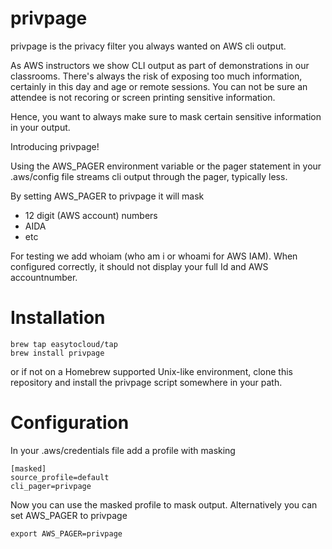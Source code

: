 # privpage

privpage is the privacy filter you always wanted on AWS cli output.

As AWS instructors we show CLI output as part of demonstrations in our classrooms. 
There's always the risk of exposing too much information, certainly in this day and age or remote sessions. 
You can not be sure an attendee is not recoring or screen printing sensitive information.

Hence, you want to always make sure to mask certain sensitive information in your output.

Introducing privpage!

Using the AWS_PAGER environment variable or the pager statement in your .aws/config file streams cli output through the pager, typically less.

By setting AWS_PAGER to privpage it will mask 

- 12 digit (AWS account) numbers
- AIDA
- etc

For testing we add whoiam (who am i or whoami for AWS IAM). When configured correctly, it should not display your full Id and AWS accountnumber.

# Installation

```
brew tap easytocloud/tap
brew install privpage
```

or if not on a Homebrew supported Unix-like environment, clone this repository and install the privpage script somewhere in your path.

# Configuration

In your .aws/credentials file add a profile with masking

```
[masked]
source_profile=default
cli_pager=privpage
```

Now you can use the masked profile to mask output. Alternatively you can set AWS_PAGER to privpage

```
export AWS_PAGER=privpage
```


